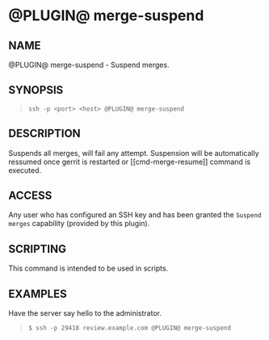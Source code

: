 @PLUGIN@ merge-suspend
===========================

NAME
----
@PLUGIN@ merge-suspend - Suspend merges.

SYNOPSIS
--------
>     ssh -p <port> <host> @PLUGIN@ merge-suspend

DESCRIPTION
-----------
Suspends all merges, will fail any attempt. Suspension
will be automatically ressumed once gerrit is restarted or
[[cmd-merge-resume]] command is executed.

ACCESS
------
Any user who has configured an SSH key and has been granted
the `Suspend merges` capability (provided by this plugin).

SCRIPTING
---------
This command is intended to be used in scripts.

EXAMPLES
--------

Have the server say hello to the administrator.

>     $ ssh -p 29418 review.example.com @PLUGIN@ merge-suspend
